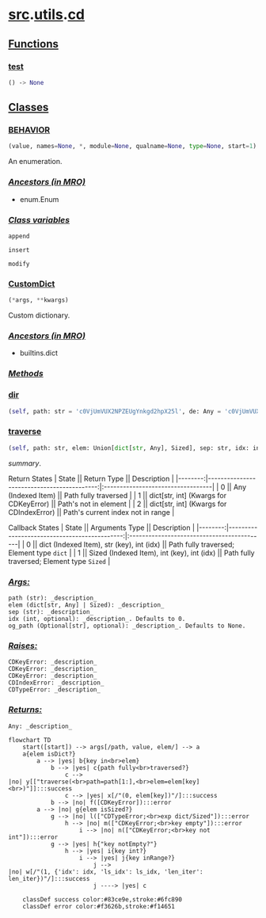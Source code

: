 # **[src](../index.md).[utils](../utils.md).[cd](cd.md)**

    

    
<h2><b><a href="#func" id="func">Functions</a></b></h2>

    

    
<h3><b><a href="#func-test" id="func-test">test</a></b></h3>

```python
() ‑> None
```

    

    
<h2><b><a href="#class" id="class">Classes</a></b></h2>

    
<h3><b><a href="#class-BEHAVIOR" id="class-BEHAVIOR">BEHAVIOR</a></b></h3>

```python
(value, names=None, *, module=None, qualname=None, type=None, start=1)
```

    
An enumeration.

    
<h3><b><i><a href="#class-BEHAVIOR-mro" id="class-BEHAVIOR-mro">Ancestors (in MRO)</a></i></b></h3>

* enum.Enum

    
<h3><b><i><a href="#class-BEHAVIOR-cvar" id="class-BEHAVIOR-cvar">Class variables</a></i></b></h3>

    
`append`

    
`insert`

    
`modify`

    
<h3><b><a href="#class-CustomDict" id="class-CustomDict">CustomDict</a></b></h3>

```python
(*args, **kwargs)
```

    
Custom dictionary.

    
<h3><b><i><a href="#class-CustomDict-mro" id="class-CustomDict-mro">Ancestors (in MRO)</a></i></b></h3>

* builtins.dict

    
<h3><b><i><a href="#class-CustomDict-func" id="class-CustomDict-func">Methods</a></i></b></h3>

    

    
<h3><a href="#class-CustomDict-func-dir" id="class-CustomDict-func-dir">dir</a></h3>

```python
(self, path: str = 'c0VjUmVUX2NPZEUgYnkgd2hpX25l', de: Any = 'c0VjUmVUX2NPZEUgYnkgd2hpX25l', sep: str = '/') ‑> Any
```

    

    

    
<h3><a href="#class-CustomDict-func-traverse" id="class-CustomDict-func-traverse">traverse</a></h3>

```python
(self, path: str, elem: Union[dict[str, Any], Sized], sep: str, idx: int = 0, og_path: str | None = None) ‑> Union[tuple[int, Union[Any, dict[str, int]]], Any]
```

    
_summary_.

Return States
| State \||                              Return Type \||                       Description |
|--------:|-------------------------------------------:|:----------------------------------|
|     0 \||                       Any (Indexed Item) \|| Path fully traversed              |
|     1 \||   dict[str, int] (Kwargs for CDKeyError) \|| Path's not in element             |
|     2 \|| dict[str, int] (Kwargs for CDIndexError) \|| Path's current index not in range |

Callback States
| State \||                             Arguments Type \||                                Description |
|--------:|---------------------------------------------:|:-------------------------------------------|
|     0 \||  dict (Indexed Item), str (key), int (idx) \||  Path fully traversed; Element type `dict` |
|     1 \|| Sized (Indexed Item), int (key), int (idx) \|| Path fully traversed; Element type `Sized` |

    
<h3><i><a href="#class-CustomDict-func-traverse-args" id="class-CustomDict-func-traverse-args">Args:</a></i></h3>

    path (str): _description_
    elem (dict[str, Any] | Sized): _description_
    sep (str): _description_
    idx (int, optional): _description_. Defaults to 0.
    og_path (Optional[str], optional): _description_. Defaults to None.

    
<h3><i><a href="#class-CustomDict-func-traverse-raises" id="class-CustomDict-func-traverse-raises">Raises:</a></i></h3>

    CDKeyError: _description_
    CDKeyError: _description_
    CDKeyError: _description_
    CDIndexError: _description_
    CDTypeError: _description_

    
<h3><i><a href="#class-CustomDict-func-traverse-returns" id="class-CustomDict-func-traverse-returns">Returns:</a></i></h3>

    Any: _description_

```mermaid
flowchart TD
    start([start]) --> args[/path, value, elem/] --> a
    a{elem isDict?}
        a --> |yes| b{key in<br>elem}
            b --> |yes| c{path fully<br>traversed?}
                c -->
|no| y[["traverse(<br>path=path[1:],<br>elem=elem[key]<br>)"]]:::success
                c --> |yes| x[/"(0, elem[key])"/]:::success
            b --> |no| f([CDKeyError]):::error
        a --> |no| g{elem isSized?}
            g --> |no| l(["CDTypeError;<br>exp dict/Sized"]):::error
                h --> |no| m(["CDKeyError;<br>key empty"]):::error
                    i --> |no| n(["CDKeyError;<br>key not int"]):::error
            g --> |yes| h{"key notEmpty?"}
                h --> |yes| i{key int?}
                    i --> |yes| j{key inRange?}
                        j -->
|no| w[/"(1, {'idx': idx, 'ls_idx': ls_idx, 'len_iter': len_iter})"/]:::success
                        j ----> |yes| c

    classDef success color:#83ce9e,stroke:#6fc890
    classDef error color:#f3626b,stroke:#f14651
```